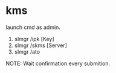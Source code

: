 # kms
launch cmd as admin.

1. slmgr /ipk [Key]
2. slmgr /skms [Server]
3. slmgr /ato

NOTE: Wait confirmation every submition.
